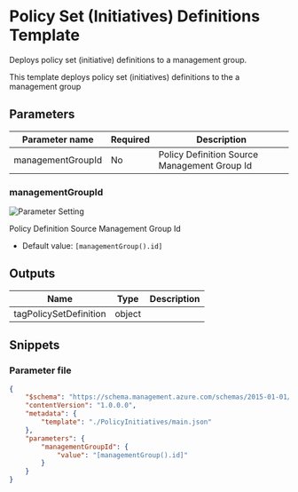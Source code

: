 # Policy Set (Initiatives) Definitions Template

Deploys policy set (initiative) definitions to a management group.

This template deploys policy set (initiatives) definitions to the a management group

## Parameters

Parameter name | Required | Description
-------------- | -------- | -----------
managementGroupId | No       | Policy Definition Source Management Group Id

### managementGroupId

![Parameter Setting](https://img.shields.io/badge/parameter-optional-green?style=flat-square)

Policy Definition Source Management Group Id

- Default value: `[managementGroup().id]`

## Outputs

Name | Type | Description
---- | ---- | -----------
tagPolicySetDefinition | object |

## Snippets

### Parameter file

```json
{
    "$schema": "https://schema.management.azure.com/schemas/2015-01-01/deploymentParameters.json#",
    "contentVersion": "1.0.0.0",
    "metadata": {
        "template": "./PolicyInitiatives/main.json"
    },
    "parameters": {
        "managementGroupId": {
            "value": "[managementGroup().id]"
        }
    }
}
```
